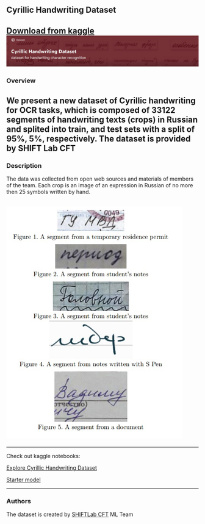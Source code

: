 ## Cyrillic Handwriting Dataset
[Download from kaggle](https://www.kaggle.com/constantinwerner/cyrillic-handwriting-dataset)
![Image](dataset.jpg)
---
### Overview
We present a new dataset of Cyrillic handwriting for OCR tasks, which is composed of 33122 segments of handwriting texts (crops) in Russian and splited into train, and test sets with a split of 95%, 5%, respectively. The dataset is provided by SHIFT Lab CFT
---
### Description
The data was collected from open web sources and materials of members of the team. Each crop is an image of an expression in Russian of no more then 25 symbols written by hand.


![Image](1G5uc8I_SpE.jpg)
---

---
Check out kaggle notebooks:

[Explore Cyrillic Handwriting Dataset](https://www.kaggle.com/constantinwerner/explore-cyrillic-handwriting-dataset) 

[Starter model](https://www.kaggle.com/constantinwerner/resnet-transformer-cyrillic-handwriting) 



--- 
### Authors
The dataset is created by [SHIFTLab CFT]( https://team.cft.ru/start/lab) ML Team


